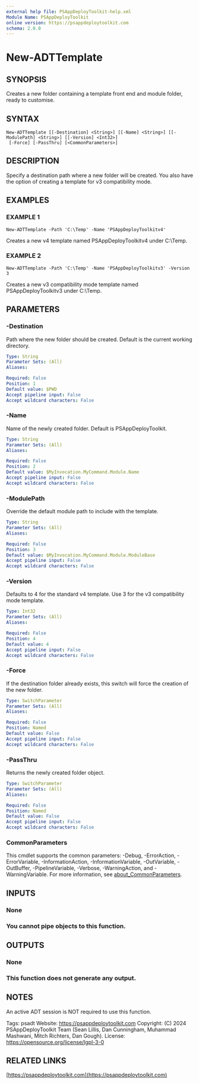 ```yaml
---
external help file: PSAppDeployToolkit-help.xml
Module Name: PSAppDeployToolkit
online version: https://psappdeploytoolkit.com
schema: 2.0.0
---
```


# New-ADTTemplate

## SYNOPSIS
Creates a new folder containing a template front end and module folder, ready to customise.

## SYNTAX

```
New-ADTTemplate [[-Destination] <String>] [[-Name] <String>] [[-ModulePath] <String>] [[-Version] <Int32>]
 [-Force] [-PassThru] [<CommonParameters>]
```

## DESCRIPTION
Specify a destination path where a new folder will be created.
You also have the option of creating a template for v3 compatibility mode.

## EXAMPLES

### EXAMPLE 1
```
New-ADTTemplate -Path 'C:\Temp' -Name 'PSAppDeployToolkitv4'
```

Creates a new v4 template named PSAppDeployToolkitv4 under C:\Temp.

### EXAMPLE 2
```
New-ADTTemplate -Path 'C:\Temp' -Name 'PSAppDeployToolkitv3' -Version 3
```

Creates a new v3 compatibility mode template named PSAppDeployToolkitv3 under C:\Temp.

## PARAMETERS

### -Destination
Path where the new folder should be created.
Default is the current working directory.

```yaml
Type: String
Parameter Sets: (All)
Aliases:

Required: False
Position: 1
Default value: $PWD
Accept pipeline input: False
Accept wildcard characters: False
```

### -Name
Name of the newly created folder.
Default is PSAppDeployToolkit.

```yaml
Type: String
Parameter Sets: (All)
Aliases:

Required: False
Position: 2
Default value: $MyInvocation.MyCommand.Module.Name
Accept pipeline input: False
Accept wildcard characters: False
```

### -ModulePath
Override the default module path to include with the template.

```yaml
Type: String
Parameter Sets: (All)
Aliases:

Required: False
Position: 3
Default value: $MyInvocation.MyCommand.Module.ModuleBase
Accept pipeline input: False
Accept wildcard characters: False
```

### -Version
Defaults to 4 for the standard v4 template.
Use 3 for the v3 compatibility mode template.

```yaml
Type: Int32
Parameter Sets: (All)
Aliases:

Required: False
Position: 4
Default value: 4
Accept pipeline input: False
Accept wildcard characters: False
```

### -Force
If the destination folder already exists, this switch will force the creation of the new folder.

```yaml
Type: SwitchParameter
Parameter Sets: (All)
Aliases:

Required: False
Position: Named
Default value: False
Accept pipeline input: False
Accept wildcard characters: False
```

### -PassThru
Returns the newly created folder object.

```yaml
Type: SwitchParameter
Parameter Sets: (All)
Aliases:

Required: False
Position: Named
Default value: False
Accept pipeline input: False
Accept wildcard characters: False
```

### CommonParameters
This cmdlet supports the common parameters: -Debug, -ErrorAction, -ErrorVariable, -InformationAction, -InformationVariable, -OutVariable, -OutBuffer, -PipelineVariable, -Verbose, -WarningAction, and -WarningVariable. For more information, see [about_CommonParameters](http://go.microsoft.com/fwlink/?LinkID=113216).

## INPUTS

### None
### You cannot pipe objects to this function.
## OUTPUTS

### None
### This function does not generate any output.
## NOTES
An active ADT session is NOT required to use this function.

Tags: psadt
Website: https://psappdeploytoolkit.com
Copyright: (C) 2024 PSAppDeployToolkit Team (Sean Lillis, Dan Cunningham, Muhammad Mashwani, Mitch Richters, Dan Gough).
License: https://opensource.org/license/lgpl-3-0

## RELATED LINKS

[https://psappdeploytoolkit.com](https://psappdeploytoolkit.com)
